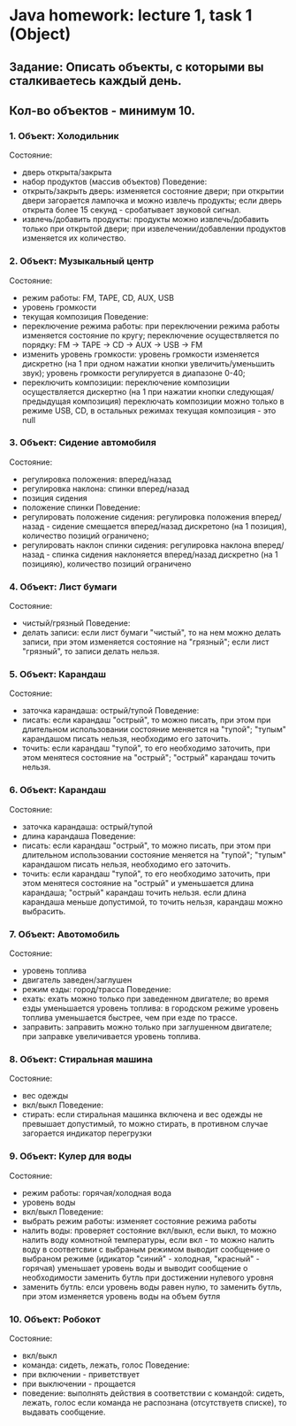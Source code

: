 # Java homework: lecture 1, task 1 (Object)

## Задание: Описать объекты, с которыми вы сталкиваетесь каждый день.
## Кол-во объектов - минимум 10.

### 1. Объект: Холодильник
Состояние:
- дверь открыта/закрыта
- набор продуктов (массив объектов)
Поведение:
- открыть/закрыть дверь:
изменяется состояние двери;
при открытии двери загорается лампочка и можно извлечь продукты;
если дверь открыта более 15 секунд - сробатывает звуковой сигнал.
- извлечь/добавить продукты:
продукты можно извлечь/добавить только при открытой двери;
при извелечении/добавлении продуктов изменяется их количество.
    
### 2. Объект: Музыкальный центр
  Состояние:
  - режим работы: FM, TAPE, CD, AUX, USB
  - уровень громкости
  - текущая композиция
  Поведение:
  - переключение режима работы:
    при переключении режима работы изменяется состояние по кругу;
    переключение осуществляется по порядку: FM -> TAPE -> CD -> AUX -> USB -> FM   
  - изменить уровень громкости:
    уровень громкости изменяется дискретно (на 1 при одном нажатии кнопки увеличить/уменьшить звук);
    уровень громкости регулируется в диапазоне 0-40;
  - переключить композиции:
    переключение композиции осуществляется дискертно (на 1 при нажатии кнопки следующая/предыдущая композиция)
    переключать композиции можно только в режиме USB, CD, в остальных режимах текущая композиция - это null
  
### 3. Объект: Сидение автомобиля
  Состояние:
  - регулировка положения: вперед/назад
  - регулировка наклона: спинки вперед/назад
  - позиция сидения
  - положение спинки
  Поведение:
  - регулировать положение сидения:
    регулировка положения вперед/назад - сидение смещается вперед/назад дискретоно (на 1 позиция), количество позиций ограничено;
  - регулировать наклон спинки сидения:
    регулировка наклона вперед/назад - спинка сидения наклоняется вперед/назад дискретно (на 1 позицияю), количество позиций ограничено

### 4. Объект: Лист бумаги
  Состояние:
  - чистый/грязный
  Поведение:
  - делать записи:
    если лист бумаги "чистый", то на нем можно делать записи, при этом изменяется состояние на "грязный";
    если лист "грязный", то записи делать нельзя.
    
### 5. Объект: Карандаш
  Состояние:
  - заточка карандаша: острый/тупой
  Поведение:
  - писать:
    если карандаш "острый", то можно писать, при этом при длительном использовании состояние меняется на "тупой";
    "тупым" карандашом писать нельзя, необходимо его заточить.
  - точить:
    если карандаш "тупой", то его необходимо заточить, при этом менятеся состояние на "острый";
    "острый" карандаш точить нельзя.
    
### 6. Объект: Карандаш
  Состояние:
  - заточка карандаша: острый/тупой
  - длина карандаша
  Поведение:
  - писать:
    если карандаш "острый", то можно писать, при этом при длительном использовании состояние меняется на "тупой";
    "тупым" карандашом писать нельзя, необходимо его заточить.
  - точить:
    если карандаш "тупой", то его необходимо заточить, при этом менятеся состояние на "острый" и уменьшается длина карандаша;
    "острый" карандаш точить нельзя.
    если длина карандаша меньше допустимой, то точить нельзя, карандаш можно выбрасить.
    
### 7. Объект: Авотомобиль
  Состояние:
  - уровень топлива
  - двигатель заведен/заглушен
  - режим езды: город/трасса
  Поведение:
  - ехать:
    ехать можно только при заведенном двигателе;
    во время езды уменьшается уровень топлива: в городском режиме уровень топлива уменьшается быстрее, чем при езде по трассе.
  - заправить:
    заправить можно только при заглушенном двигателе;
    при заправке увеличивается уровень топлива.
    
### 8. Объект: Стиральная машина
  Состояние:
  - вес одежды
  - вкл/выкл
  Поведение:
  - стирать:
    если стиральная машинка включена и вес одежды не превышает допустимый, то можно стирать, в противном случае загорается индикатор перегрузки
    
### 9. Объект: Кулер для воды
  Состояние:
  - режим работы: горячая/холодная вода
  - уровень воды
  - вкл/выкл
    Поведение:
  - выбрать режим работы: изменяет состояние режима работы
  - налить воды:
    проверяет состояние вкл/выкл, если выкл, то можно налить воду комнотной температуры, если вкл - то можно налить воду в соответсвии с выбраным режимом
    выводит сообщение о выбраном режиме (идикатор "синий" - холодная, "красный" - горячая)
    уменьшает уровень воды и выводит сообщение о необходимости заменить бутль при достижении нулевого уровня
  - заменить бутль:
    елси уровень воды равен нулю, то заменить бутль, при этом изменяется уровень воды на объем бутля
    
 ### 10. Объект: Робокот
  Состояние:
  - вкл/выкл
  - команда: сидеть, лежать, голос
  Поведение:
  - при включении - приветствует
  - при выключении - прощается
  - поведение:
    выполнять действия в соответствии с командой: сидеть, лежать, голос
    если команда не распознана (отсутствуетв  списке), то выдавать сообщение.

